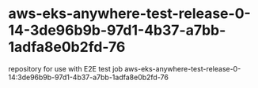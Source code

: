 # aws-eks-anywhere-test-release-0-14-3de96b9b-97d1-4b37-a7bb-1adfa8e0b2fd-76
repository for use with E2E test job aws-eks-anywhere-test-release-0-14:3de96b9b-97d1-4b37-a7bb-1adfa8e0b2fd-76
